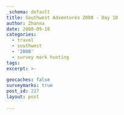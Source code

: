 ```yaml
---
_schema: default
title: Southwest Adventures 2008 - Day 10
author: Zhanna
date: 2008-09-18
categories:
  - travel
  - southwest
  - '2008'
  - survey mark hunting  
tags:
excerpt: >- 
  
geocaches: false
surveymarks: true
post_id: 227
layout: post
   
---
```


<!--

Checked out, stopped at visitors center (saw Ben again!), breakfast, stopped (somewhere -- look at map! for snacks), Hubbell Trading Post/prairie dogs, to Painted Desert visitor's center where we watched the movie, bought earrings and Route 66 hat at Fred Harvey store, then began visiting the overlooks.  Did all overlooks through Painted Desert Inn (Kachina Point--found BM) but then skipped the rest of the overlooks except Route 66 so that we could get to Puerco Pueblo in time for 2:30 ranger program. Hallie was the ranger and the talk was excellent.  Did Newspaper Rock, Agate Bridge, possibly one other overlook before going to visitors center at south end. Found out from Rita that we could basically hike anywhere we wanted as long as we weren't visible from designated trails and all four wheels of the car were to the right of the fog line.  Went to the Wigwam Motel in Holbrook where we got Wigwam #1 (closest to road, furthest from tracks that reviewers had complained about).  Went for supper at Joe & Aggie's. Got beer and snacks at Safeway and went to bed.

Food: Junction Restaurant: eggs, hamburger with gravy, biscuit (R);, scrambled eggs and bacon; juice and coffee.  Joe & Aggies: cheese crisps (ground beef and red chile sauce; chicken and hot green chile sauce), chicken taco, Dos Equis

-->
